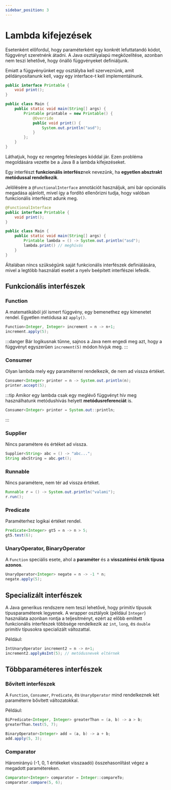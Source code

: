 ```yaml
---
sidebar_position: 3
---
```


# Lambda kifejezések

Esetenként előfordul, hogy paraméterként egy konkrét lefuttatandó kódot, függvényt szeretnénk átadni. A Java
osztályalapú megközelítése, azonban nem teszi lehetővé, hogy önálló függvényeket definiáljunk.

Emiatt a függvényünket egy osztályba kell szerveznünk, amit példányosítanunk kell, vagy egy interface-t kell
implementálnunk.

```java
public interface Printable {
    void print();
}

public class Main {
    public static void main(String[] args) {
        Printable printable = new Printable() {
            @Override
            public void print() {
                System.out.println("asd");
            }
        };
    }
}
```

Láthatjuk, hogy ez rengeteg felesleges kóddal jár. Ezen probléma megoldására vezette be a Java 8 a lambda kifejezéseket.

Egy interfészt **funkcionális interfész**nek nevezünk, ha **egyetlen absztrakt metódussal rendelkezik**.

Jelölésére a `@FunctionalInterface` annotációt használjuk, ami bár opcionális megadása ajánlott, mivel így a fordító ellenőrizni tudja, hogy valóban funkcionális interfészt adunk meg.

```java
@FunctionalInterface
public interface Printable {
    void print();
}
```

```java
public class Main {
    public static void main(String[] args) {
        Printable lambda = () -> System.out.println("asd");
        lambda.print() // meghívás
    }
}
```

Általában nincs szükségünk saját funkcionális interfészek definiálására, mivel a legtöbb használati esetet a nyelv beépített interfészei lefedik.

## Funkcionális interfészek

### Function
A matematikából jól ismert függvény, egy bemenethez egy kimenetet rendel. Egyetlen metódusa az `apply()`.
```java
Function<Integer, Integer> increment = n -> n+1;
increment.apply(5);
```

:::danger
Bár logikusnak tűnne, sajnos a Java nem engedi meg azt, hogy a függvényt egyszerűen `increment(5)` módon hívjuk meg.
:::

### Consumer
Olyan lambda mely egy paraméterrel rendelkezik, de nem ad vissza értéket.

```java
Consumer<Integer> printer = n -> System.out.println(n);
printer.accept(5);
```

:::tip
Amikor egy lambda csak egy meglévő függvényt hív meg használhatunk metódushívás helyett **metódusreferenciát** is.

```java
Consumer<Integer> printer = System.out::println;
```
:::

### Supplier
Nincs paramétere és értéket ad vissza.
```java
Supplier<String> abc = () -> "abc...";
String abcString = abc.get();
```

### Runnable
Nincs paramétere, nem tér ad vissza értéket.
```java
Runnable r = () -> System.out.println("valami");
r.run();
```

### Predicate
Paraméterhez logikai értéket rendel.
```java
Predicate<Integer> gt5 = n -> n > 5;
gt5.test(6);
```

### UnaryOperator, BinaryOperator
A `Function` speciális esete, ahol a **paraméter** és a **visszatérési érték típusa azonos**.

```java
UnaryOperator<Integer> negate = n -> -1 * n;
negate.apply(5);
```

## Specializált interfészek
A Java generikus rendszere nem teszi lehetővé, hogy primitív típusok típusparaméterek legyenek. A wrapper osztályok
(például `Integer`) használata azonban rontja a teljesítményt, ezért az előbb említett funkcionális interfészek többsége
rendelkezik az `int`, `long`, és `double` primitív típusokra specializált változattal.

Például:
```java
IntUnaryOperator increment2 = n -> n+1;
increment2.applyAsInt(5); // metódusnevek eltérnek
```

## Többparaméteres interfészek
### Bővített interfészek

A `Function`, `Consumer`, `Predicate`, és `UnaryOperator` mind rendelkeznek két paraméterre bővített változatokkal.

Például:

```java
BiPredicate<Integer, Integer> greaterThan = (a, b) -> a > b;
greaterThan.test(5, 7);

BinaryOperator<Integer> add = (a, b) -> a + b;
add.apply(5, 3);
```

### Comparator
Háromirányú (-1, 0, 1 értékeket visszaadó) összehasonlítást végez a megadott paramétereken.
```java
Comparator<Integer> comparator = Integer::compareTo;
comparator.compare(5, 6);
```
